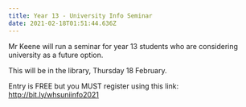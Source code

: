 ```yaml
---
title: Year 13 - University Info Seminar
date: 2021-02-18T01:51:44.636Z
---
```

Mr Keene will run a seminar for year 13 students who are considering university as a future option. 

This will be in the library, Thursday 18 February. 

Entry is FREE but you MUST register using this link: http://bit.ly/whsuniinfo2021

